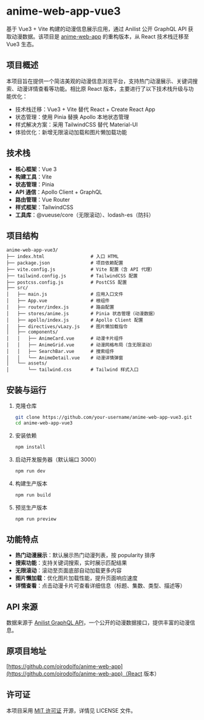 # anime-web-app-vue3

基于 Vue3 + Vite 构建的动漫信息展示应用，通过 Anilist 公开 GraphQL API 获取动漫数据。该项目是 [anime-web-app](https://github.com/oirodolfo/anime-web-app) 的重构版本，从 React 技术栈迁移至 Vue3 生态。

## 项目概述

本项目旨在提供一个简洁美观的动漫信息浏览平台，支持热门动漫展示、关键词搜索、动漫详情查看等功能。相比原 React 版本，主要进行了以下技术栈升级与功能优化：

- 技术栈迁移：Vue3 + Vite 替代 React + Create React App
- 状态管理：使用 Pinia 替换 Apollo 本地状态管理
- 样式解决方案：采用 TailwindCSS 替代 Material-UI
- 体验优化：新增无限滚动加载和图片懒加载功能

## 技术栈

- **核心框架**：Vue 3
- **构建工具**：Vite
- **状态管理**：Pinia
- **API 通信**：Apollo Client + GraphQL
- **路由管理**：Vue Router
- **样式框架**：TailwindCSS
- **工具库**：@vueuse/core（无限滚动）、lodash-es（防抖）

## 项目结构

```
anime-web-app-vue3/
├── index.html                 # 入口 HTML
├── package.json               # 项目依赖配置
├── vite.config.js             # Vite 配置（含 API 代理）
├── tailwind.config.js         # TailwindCSS 配置
├── postcss.config.js          # PostCSS 配置
├── src/
│   ├── main.js                # 应用入口文件
│   ├── App.vue                # 根组件
│   ├── router/index.js        # 路由配置
│   ├── stores/anime.js        # Pinia 状态管理（动漫数据）
│   ├── apollo/index.js        # Apollo Client 配置
│   ├── directives/vLazy.js    # 图片懒加载指令
│   ├── components/
│   │   ├── AnimeCard.vue      # 动漫卡片组件
│   │   ├── AnimeGrid.vue      # 动漫网格布局（含无限滚动）
│   │   ├── SearchBar.vue      # 搜索组件
│   │   └── AnimeDetail.vue    # 动漫详情弹窗
│   └── assets/
│       └── tailwind.css       # Tailwind 样式入口
```

## 安装与运行

1. 克隆仓库
   ```bash
   git clone https://github.com/your-username/anime-web-app-vue3.git
   cd anime-web-app-vue3
   ```

2. 安装依赖
   ```bash
   npm install
   ```

3. 启动开发服务器（默认端口 3000）
   ```bash
   npm run dev
   ```

4. 构建生产版本
   ```bash
   npm run build
   ```

5. 预览生产版本
   ```bash
   npm run preview
   ```

## 功能特点

- **热门动漫展示**：默认展示热门动漫列表，按 popularity 排序
- **搜索功能**：支持关键词搜索，实时展示匹配结果
- **无限滚动**：滚动至页面底部自动加载更多内容
- **图片懒加载**：优化图片加载性能，提升页面响应速度
- **详情查看**：点击动漫卡片可查看详细信息（标题、集数、类型、描述等）

## API 来源

数据来源于 [Anilist GraphQL API](https://graphql.anilist.co/)，一个公开的动漫数据接口，提供丰富的动漫信息。

## 原项目地址

[https://github.com/oirodolfo/anime-web-app](https://github.com/oirodolfo/anime-web-app)（React 版本）

## 许可证
本项目采用 [MIT 许可证](LICENSE) 开源，详情见 LICENSE 文件。